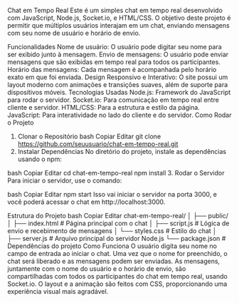 Chat em Tempo Real
Este é um simples chat em tempo real desenvolvido com JavaScript, Node.js, Socket.io, e HTML/CSS. O objetivo deste projeto é permitir que múltiplos usuários interajam em um chat, enviando mensagens com seu nome de usuário e horário de envio.

Funcionalidades
Nome de usuário: O usuário pode digitar seu nome para ser exibido junto à mensagem.
Envio de mensagens: O usuário pode enviar mensagens que são exibidas em tempo real para todos os participantes.
Horário das mensagens: Cada mensagem é acompanhada pelo horário exato em que foi enviada.
Design Responsivo e Interativo: O site possui um layout moderno com animações e transições suaves, além de suporte para dispositivos móveis.
Tecnologias Usadas
Node.js: Framework do JavaScript para rodar o servidor.
Socket.io: Para comunicação em tempo real entre cliente e servidor.
HTML/CSS: Para a estrutura e estilo da página.
JavaScript: Para interatividade no lado do cliente e do servidor.
Como Rodar o Projeto
1. Clonar o Repositório
bash
Copiar
Editar
git clone https://github.com/seuusuario/chat-em-tempo-real.git
2. Instalar Dependências
No diretório do projeto, instale as dependências usando o npm:

bash
Copiar
Editar
cd chat-em-tempo-real
npm install
3. Rodar o Servidor
Para iniciar o servidor, use o comando:

bash
Copiar
Editar
npm start
Isso vai iniciar o servidor na porta 3000, e você poderá acessar o chat em http://localhost:3000.

Estrutura do Projeto
bash
Copiar
Editar
chat-em-tempo-real/
│
├── public/
│   ├── index.html      # Página principal com o chat
│   ├── script.js       # Lógica de envio e recebimento de mensagens
│   └── styles.css      # Estilo do chat
│
├── server.js           # Arquivo principal do servidor Node.js
└── package.json        # Dependências do projeto
Como Funciona
O usuário digita seu nome no campo de entrada ao iniciar o chat.
Uma vez que o nome for preenchido, o chat será liberado e as mensagens podem ser enviadas.
As mensagens, juntamente com o nome do usuário e o horário de envio, são compartilhadas com todos os participantes do chat em tempo real, usando Socket.io.
O layout e a animação são feitos com CSS, proporcionando uma experiência visual mais agradável.
